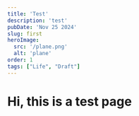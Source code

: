 ```yaml
---
title: 'Test'
description: 'test'
pubDate: 'Nov 25 2024'
slug: first
heroImage: 
  src: '/plane.png'
  alt: 'plane'
order: 1
tags: ["Life", "Draft"]
---
```


# Hi, this is a test page

